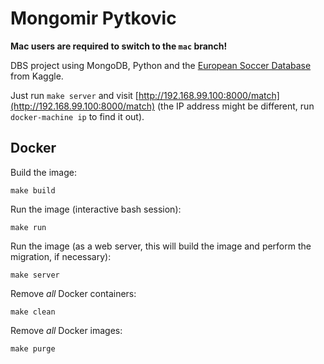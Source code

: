 # Mongomir Pytkovic

**Mac users are required to switch to the `mac` branch!**

DBS project using MongoDB, Python and the [European Soccer Database](https://www.kaggle.com/hugomathien/soccer) from Kaggle.

Just run `make server` and visit [http://192.168.99.100:8000/match](http://192.168.99.100:8000/match) (the IP address might be different, run `docker-machine ip` to find it out).

## Docker

Build the image:

    make build

Run the image (interactive bash session):

    make run

Run the image (as a web server, this will build the image and perform the
migration, if necessary):

    make server

Remove _all_ Docker containers:

    make clean

Remove _all_ Docker images:

    make purge
